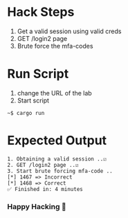 # Hack Steps
1. Get a valid session using valid creds
2. GET /login2 page
3. Brute force the mfa-codes

# Run Script
1. change the URL of the lab
4. Start script
```
~$ cargo run
```

# Expected Output
```
1. Obtaining a valid session ..☑️
2. GET /login2 page ..☑️
3. Start brute forcing mfa-code ..
[*] 1467 => Incorrect
[*] 1468 => Correct
✅ Finished in: 4 minutes
```

### Happy Hacking 👾
